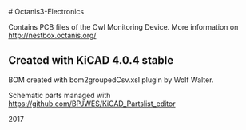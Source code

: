 # Octanis3-Electronics

Contains PCB files of the Owl Monitoring Device. More information on http://nestbox.octanis.org/

## Created with KiCAD 4.0.4 stable


BOM created with bom2groupedCsv.xsl plugin by Wolf Walter.

Schematic parts managed with https://github.com/BPJWES/KiCAD_Partslist_editor

2017
